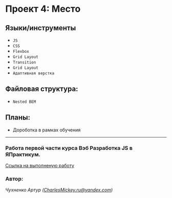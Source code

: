 # Проект 4: Место

## Языки/инструменты
* `JS`
* `CSS`
* `Flexbox`
* `Grid Layout`
* `Transition`
* `Grid Layout`
* `Адаптивная верстка`

## Файловая структура:

* `Nested BEM`

## Планы:

* Дороботка в рамках обучения
____________________________
### Работа первой части курса Вэб Разработка JS в ЯПрактикум. 

[Ссылка на выполненую работу](https://charlesmickey.github.io/russian-travel/)
 
### Автор:
*Чухненко Артур (CharlesMickey.ru@yandex.com)*
